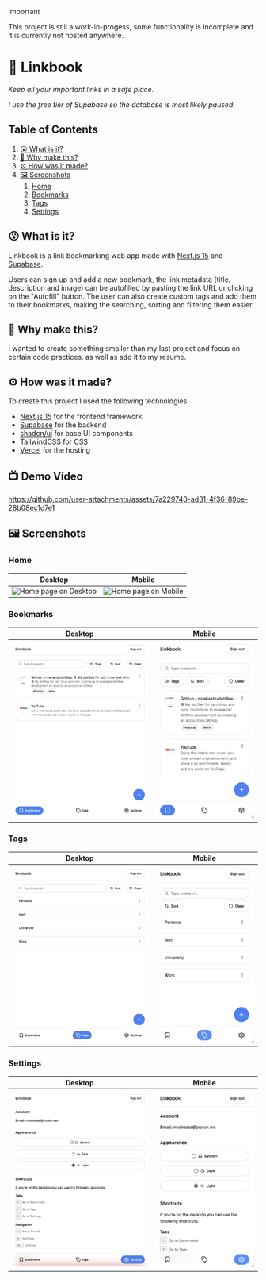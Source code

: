 > [!IMPORTANT]  
> This project is still a work-in-progess, some functionality is incomplete and it is currently not hosted anywhere.

# 🔖 Linkbook

_Keep all your important links in a safe place._

_I use the free tier of Supabase so the database is most likely paused._

## Table of Contents

1. [😮 What is it?](#😮-what-is-it?)
2. [🤔 Why make this?](#🤔-why-make-this?)
3. [⚙️ How was it made?](#⚙️-how-was-it-made?)
4. [🖼️ Screenshots](#🖼️-screenshots)
   1. [Home](#home)
   2. [Bookmarks](#bookmarks)
   3. [Tags](#tags)
   4. [Settings](#settings)

## 😮 What is it?

Linkbook is a link bookmarking web app made with [Next.js 15](https://nextjs.org/) and [Supabase](https://supabase.com/).

Users can sign up and add a new bookmark, the link metadata (title, description and image) can be autofilled by pasting the link URL or clicking on the "Autofill" button. The user can also create custom tags and add them to their bookmarks, making the searching, sorting and filtering them easier.

## 🤔 Why make this?

I wanted to create something smaller than my last project and focus on certain code practices, as well as add it to my resume.

## ⚙️ How was it made?

To create this project I used the following technologies:

- [Next.js 15](https://nextjs.org/) for the frontend framework
- [Supabase](https://supabase.com/) for the backend
- [shadcn/ui](https://ui.shadcn.com/) for base UI components
- [TailwindCSS](https://tailwindcss.com/) for CSS
- [Vercel](https://vercel.com/) for the hosting

## 📺 Demo Video

https://github.com/user-attachments/assets/7a229740-ad31-4f36-89be-28b08ec1d7e1

## 🖼️ Screenshots

### Home

| Desktop                                               | Mobile                                              |
| ----------------------------------------------------- | --------------------------------------------------- |
| ![Home page on Desktop](screenshots/desktop-home.png) | ![Home page on Mobile](screenshots/mobile-home.png) |

### Bookmarks

| Desktop                                                         | Mobile                                                        |
| --------------------------------------------------------------- | ------------------------------------------------------------- |
| ![Bookmarks page on Desktop](screenshots/desktop-bookmarks.png) | ![Bookmarks page on Mobile](screenshots/mobile-bookmarks.png) |

### Tags

| Desktop                                               | Mobile                                              |
| ----------------------------------------------------- | --------------------------------------------------- |
| ![Tags page on Desktop](screenshots/desktop-tags.png) | ![Tags page on Mobile](screenshots/mobile-tags.png) |

### Settings

| Desktop                                                       | Mobile                                                      |
| ------------------------------------------------------------- | ----------------------------------------------------------- |
| ![Settings page on Desktop](screenshots/desktop-settings.png) | ![Settings page on Mobile](screenshots/mobile-settings.png) |

